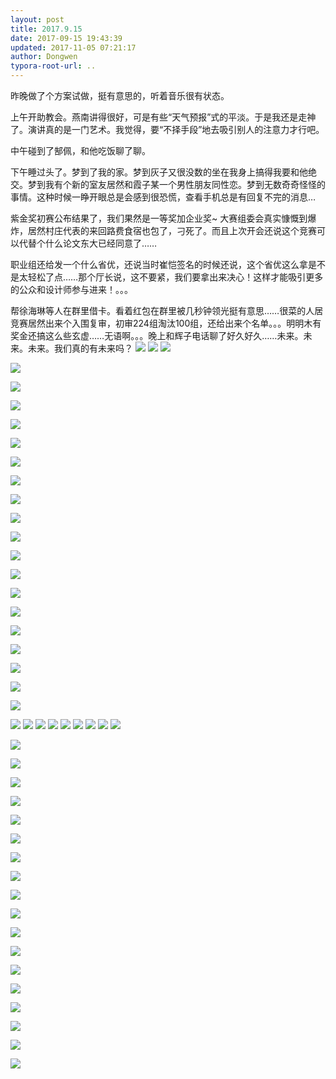 ```yaml
---
layout: post
title: 2017.9.15
date: 2017-09-15 19:43:39
updated: 2017-11-05 07:21:17
author: Dongwen
typora-root-url: ..
---
```




昨晚做了个方案试做，挺有意思的，听着音乐很有状态。

上午开助教会。燕南讲得很好，可是有些“天气预报”式的平淡。于是我还是走神了。演讲真的是一门艺术。我觉得，要“不择手段”地去吸引别人的注意力才行吧。

中午碰到了郜佩，和他吃饭聊了聊。

下午睡过头了。梦到了我的家。梦到灰子又很没数的坐在我身上搞得我要和他绝交。梦到我有个新的室友居然和霞子某一个男性朋友同性恋。梦到无数奇奇怪怪的事情。这种时候一睁开眼总是会感到很恐慌，查看手机总是有回复不完的消息…

紫金奖初赛公布结果了，我们果然是一等奖加企业奖~
大赛组委会真实慷慨到爆炸，居然村庄代表的来回路费食宿也包了，刁死了。而且上次开会还说这个竞赛可以代替个什么论文东大已经同意了……

职业组还给发一个什么省优，还说当时崔恺签名的时候还说，这个省优这么拿是不是太轻松了点……那个厅长说，这不要紧，我们要拿出来决心！这样才能吸引更多的公众和设计师参与进来！。。。

帮徐海琳等人在群里借卡。看着红包在群里被几秒钟领光挺有意思……很菜的人居竞赛居然出来个入围复审，初审224组淘汰100组，还给出来个名单。。。明明木有奖金还搞这么些玄虚……无语啊。。。晚上和辉子电话聊了好久好久……未来。未来。未来。我们真的有未来吗？            ![](/img/in-post/p45393625.jpg)
![](/img/in-post/p45393548.jpg)
![](/img/in-post/p45392863.jpg)

![](/img/in-post/p45392863.jpg)

![](/img/in-post/p45392863.jpg)

![](/img/in-post/p45392863.jpg)

![](/img/in-post/p45392863.jpg)

![](/img/in-post/p45392863.jpg)

![](/img/in-post/p45392863.jpg)

![](/img/in-post/p45392863.jpg)

![](/img/in-post/p45392863.jpg)

![](/img/in-post/p45392863.jpg)

![](/img/in-post/p45392863.jpg)

![](/img/in-post/p45392863.jpg)

![](/img/in-post/p45392863.jpg)

![](/img/in-post/p45392863.jpg)

![](/img/in-post/p45392863.jpg)

![](/img/in-post/p45392863.jpg)

![](/img/in-post/p45392863.jpg)

![](/img/in-post/p45392863.jpg)

![](/img/in-post/p45392863.jpg)

![](/img/in-post/p45392863.jpg)

![](/img/in-post/p45392858.jpg)
![](/img/in-post/p45392860.jpg)
![](/img/in-post/p45392866.jpg)
![](/img/in-post/p45392862.jpg)
![](/img/in-post/p45392867.jpg)
![](/img/in-post/p45393184.jpg)
![](/img/in-post/p45392932.jpg)
![](/img/in-post/p45393181.jpg)
![](/img/in-post/p45393182.jpg)

![](/img/in-post/p45393182.jpg)

![](/img/in-post/p45393182.jpg)

![](/img/in-post/p45393182.jpg)

![](/img/in-post/p45393182.jpg)

![](/img/in-post/p45393182.jpg)

![](/img/in-post/p45393182.jpg)

![](/img/in-post/p45393182.jpg)

![](/img/in-post/p45393182.jpg)

![](/img/in-post/p45393182.jpg)

![](/img/in-post/p45393182.jpg)

![](/img/in-post/p45393182.jpg)

![](/img/in-post/p45393182.jpg)

![](/img/in-post/p45393182.jpg)

![](/img/in-post/p45393182.jpg)

![](/img/in-post/p45393182.jpg)

![](/img/in-post/p45393182.jpg)

![](/img/in-post/p45393182.jpg)

![](/img/in-post/p45393182.jpg)


